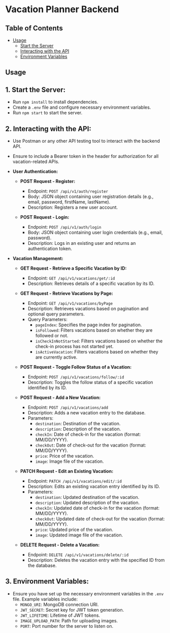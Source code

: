 # Vacation Planner Backend

## Table of Contents

- [Usage](#usage)
  - [Start the Server](#start-the-server)
  - [Interacting with the API](#interacting-with-the-api)
  - [Environment Variables](#environment-variables)

## Usage

## 1.  **Start the Server:**
   - Run `npm install` to install dependencies.
   - Create a `.env` file and configure necessary environment variables.
   - Run `npm start` to start the server.

## 2. **Interacting with the API:**
   - Use Postman or any other API testing tool to interact with the backend API.
   - Ensure to include a Bearer token in the header for authorization for all vacation-related APIs.

   - **User Authentication:**
     - **POST Request - Register:**
       - Endpoint: `POST /api/v1/auth/register`
       - Body: JSON object containing user registration details (e.g., email, password, firstName, lastName).
       - Description: Registers a new user account.

     - **POST Request - Login:**
       - Endpoint: `POST /api/v1/auth/login`
       - Body: JSON object containing user login credentials (e.g., email, password).
       - Description: Logs in an existing user and returns an authentication token.

   - **Vacation Management:**
     - **GET Request - Retrieve a Specific Vacation by ID:**
       - Endpoint: `GET /api/v1/vacations/get/:id`
       - Description: Retrieves details of a specific vacation by its ID.

     - **GET Request - Retrieve Vacations by Page:**
       - Endpoint: `GET /api/v1/vacations/byPage`
       - Description: Retrieves vacations based on pagination and optional query parameters.
       - Query Parameters:
         - `pageIndex`: Specifies the page index for pagination.
         - `isFollowed`: Filters vacations based on whether they are followed or not.
         - `isCheckInNotStarted`: Filters vacations based on whether the check-in process has not started yet.
         - `isActiveVacation`: Filters vacations based on whether they are currently active.

     - **POST Request - Toggle Follow Status of a Vacation:**
       - Endpoint: `POST /api/v1/vacations/follow/:id`
       - Description: Toggles the follow status of a specific vacation identified by its ID.

     - **POST Request - Add a New Vacation:**
       - Endpoint: `POST /api/v1/vacations/add`
       - Description: Adds a new vacation entry to the database.
       - Parameters:
         - `destination`: Destination of the vacation.
         - `description`: Description of the vacation.
         - `checkIn`: Date of check-in for the vacation (format: MM/DD/YYYY).
         - `checkOut`: Date of check-out for the vacation (format: MM/DD/YYYY).
         - `price`: Price of the vacation.
         - `image`: Image file of the vacation.

     - **PATCH Request - Edit an Existing Vacation:**
       - Endpoint: `PATCH /api/v1/vacations/edit/:id`
       - Description: Edits an existing vacation entry identified by its ID.
       - Parameters:
         - `destination`: Updated destination of the vacation.
         - `description`: Updated description of the vacation.
         - `checkIn`: Updated date of check-in for the vacation (format: MM/DD/YYYY).
         - `checkOut`: Updated date of check-out for the vacation (format: MM/DD/YYYY).
         - `price`: Updated price of the vacation.
         - `image`: Updated image file of the vacation.

     - **DELETE Request - Delete a Vacation:**
       - Endpoint: `DELETE /api/v1/vacations/delete/:id`
       - Description: Deletes the vacation entry with the specified ID from the database.

## 3. **Environment Variables:**
   - Ensure you have set up the necessary environment variables in the `.env` file. Example variables include:
     - `MONGO_URI`: MongoDB connection URI.
     - `JWT_SECRET`: Secret key for JWT token generation.
     - `JWT_LIFETIME`: Lifetime of JWT tokens.
     - `IMAGE_UPLOAD_PATH`: Path for uploading images.
     - `PORT`: Port number for the server to listen on.
